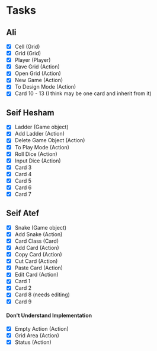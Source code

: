 # Tasks
## Ali
- [x] Cell (Grid)
- [x] Grid (Grid)
- [x] Player (Player)
- [x] Save Grid (Action)
- [x] Open Grid (Action)
- [x] New Game (Action)
- [x] To Design Mode (Action)
- [x] Card 10 - 13 (I think may be one card and inherit from it)
## Seif Hesham
- [x] Ladder (Game object)
- [x] Add Ladder (Action)
- [x] Delete Game Object (Action)
- [x] To Play Mode (Action)
- [x] Roll Dice (Action)
- [x] Input Dice (Action)
- [x] Card 3
- [x] Card 4
- [x] Card 5
- [x] Card 6
- [x] Card 7
## Seif Atef
- [x] Snake (Game object)
- [x] Add Snake (Action)
- [x] Card Class (Card)
- [x] Add Card (Action)
- [x] Copy Card (Action)
- [x] Cut Card (Action)
- [x] Paste Card (Action)
- [x] Edit Card (Action)
- [x] Card 1
- [x] Card 2
- [x] Card 8 (needs editing)
- [x] Card 9

#### Don't Understand Implementation
- [x] Empty Action (Action)
- [x] Grid Area (Action)
- [x] Status (Action)
